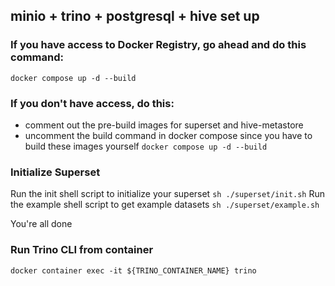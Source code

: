 ## minio + trino + postgresql + hive set up 
### If you have access to Docker Registry, go ahead and do this command:
```docker compose up -d --build```
### If you don't have access, do this:
- comment out the pre-build images for superset and hive-metastore 
- uncomment the build command in docker compose since you have to build these images yourself
```docker compose up -d --build```

### Initialize Superset
Run the init shell script to initialize your superset
```sh ./superset/init.sh```
Run the example shell script to get example datasets
```sh ./superset/example.sh```

You're all done

### Run Trino CLI from container
```docker container exec -it ${TRINO_CONTAINER_NAME} trino```